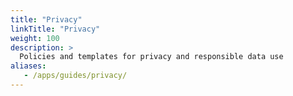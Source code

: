 ```yaml
---
title: "Privacy"
linkTitle: "Privacy"
weight: 100
description: >
  Policies and templates for privacy and responsible data use 
aliases:
   - /apps/guides/privacy/
---
```

